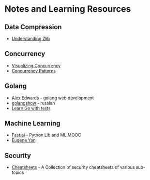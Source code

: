 # Notes and Learning Resources 


## Data Compression 
* [Understanding Zlib](https://www.euccas.me/zlib/#introduction)

## Concurrency 
* [Visualizing Concurrency](https://divan.dev/posts/go_concurrency_visualize/) 
* [Concurrency Patterns](https://github.com/stillwater-sc/concurrency)


## Golang 
* [Alex Edwards](https://www.alexedwards.net/blog) - golang web development
* [golangshow](https://golangshow.com/) - russian
* [Learn Go with tests](https://quii.gitbook.io/learn-go-with-tests/) 


## Machine Learning
* [Fast.ai](https://www.fast.ai/) - Python Lib and ML MOOC
* [Eugene Yan](https://eugeneyan.com/)


## Security
* [Cheatsheets](https://cheatsheetseries.owasp.org/) - A Collection of security cheatsheets of various sub-topics
